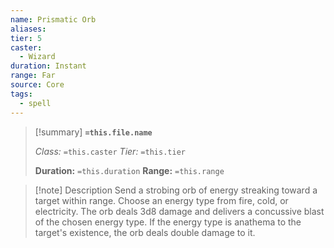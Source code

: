 ```yaml
---
name: Prismatic Orb
aliases: 
tier: 5
caster:
  - Wizard
duration: Instant
range: Far
source: Core
tags:
  - spell
---
```


> [!summary] **`=this.file.name`**
> 
> *Class:* `=this.caster`
> *Tier:* `=this.tier`
> 
> **Duration:** `=this.duration`
> **Range:** `=this.range`

>[!note] Description
> Send a strobing orb of energy streaking toward a target within range. Choose an energy type from fire, cold, or electricity. The orb deals 3d8 damage and delivers a concussive blast of the chosen energy type. If the energy type is anathema to the target's existence, the orb deals double damage to it.